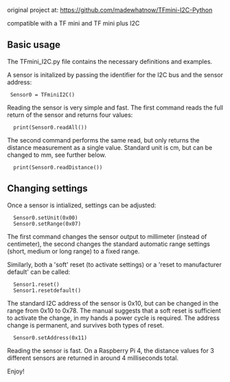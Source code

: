 original project at: https://github.com/madewhatnow/TFmini-I2C-Python

compatible with a TF mini and TF mini plus I2C
## Basic usage

The TFmini_I2C.py file contains the necessary definitions and examples.

A sensor is initalized by passing the identifier for the I2C bus and the sensor address:
```
 Sensor0 = TFminiI2C()
```
Reading the sensor is very simple and fast. The first command reads the full return of the sensor and returns four values:
```
  print(Sensor0.readAll())
```

The second command performs the same read, but only returns the distance measurement as a single value. Standard unit is cm, but can be changed to mm, see further below.
```
  print(Sensor0.readDistance())
```
## Changing settings

Once a sensor is intialized, settings can be adjusted:
```
  Sensor0.setUnit(0x00)
  Sensor0.setRange(0x07)
```
The first command changes the sensor output to millimeter (instead of centimeter), the second changes the standard automatic range settings (short, medium or long range) to a fixed range. 

Similarly, both a 'soft' reset (to activate settings) or a 'reset to manufacturer default' can be called:
```
  Sensor1.reset()
  Sensor1.resetdefault()
```
The standard I2C address of the sensor is 0x10, but can be changed in the range from 0x10 to 0x78. The manual suggests that a soft reset is sufficient to activate the change, in my hands a power cycle is required. The address change is permanent, and survives both types of reset.
```
  Sensor0.setAddress(0x11)
```

Reading the sensor is fast. On a Raspberry Pi 4, the distance values for 3 different sensors are returned in around 4 milliseconds total. 

Enjoy!






